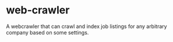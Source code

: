 # web-crawler
A webcrawler that can crawl and index job listings for any arbitrary company based on some settings.
